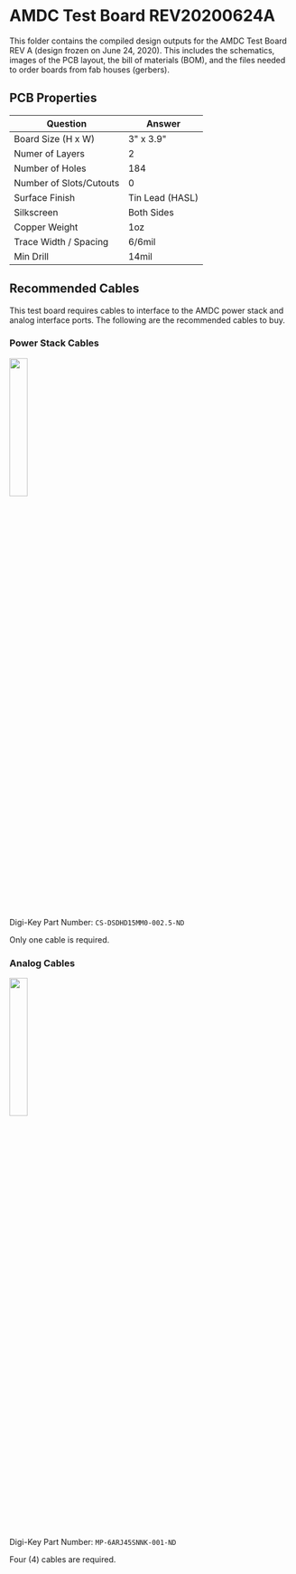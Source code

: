 # AMDC Test Board REV20200624A

This folder contains the compiled design outputs for the AMDC Test Board REV A (design frozen on June 24, 2020). This includes the schematics, images of the PCB layout, the bill of materials (BOM), and the files needed to order boards from fab houses (gerbers).

## PCB Properties

| Question                | Answer           |
|-------------------------|------------------|
| Board Size (H x W)      | 3" x 3.9"        |
| Numer of Layers         | 2                |
| Number of Holes         | 184              |
| Number of Slots/Cutouts | 0                |
| Surface Finish          | Tin Lead (HASL)  |
| Silkscreen              | Both Sides       |
| Copper Weight           | 1oz              |
| Trace Width / Spacing   | 6/6mil           |
| Min Drill               | 14mil            |

## Recommended Cables

This test board requires cables to interface to the AMDC power stack and analog interface ports. The following are the recommended cables to buy.

### Power Stack Cables

<img src="https://github.com/Severson-Group/AMDC-Hardware/assets/20168990/c6175d41-bde1-4104-9ae7-7e7118359fa8" width="25%" />

Digi-Key Part Number: `CS-DSDHD15MM0-002.5-ND`

Only one cable is required.

### Analog Cables

<img src="https://github.com/Severson-Group/AMDC-Hardware/assets/20168990/3d42e4c4-52e7-46cd-8b81-cb6a72a9fb16" width="25%" />

Digi-Key Part Number: `MP-6ARJ45SNNK-001-ND`

Four (4) cables are required.
